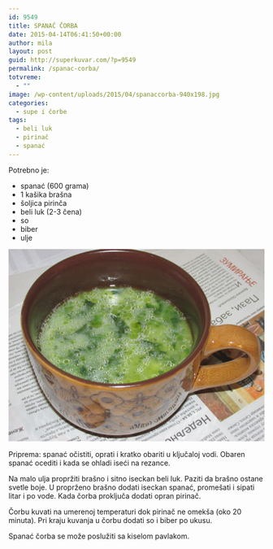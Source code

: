 ```yaml
---
id: 9549
title: SPANAĆ ČORBA
date: 2015-04-14T06:41:50+00:00
author: mila
layout: post
guid: http://superkuvar.com/?p=9549
permalink: /spanac-corba/
totvreme:
  - ""
image: /wp-content/uploads/2015/04/spanaccorba-940x198.jpg
categories:
  - supe i čorbe
tags:
  - beli luk
  - pirinač
  - spanać
---
```

Potrebno je:  
* spanać (600 grama)  
* 1 kašika brašna  
* šoljica pirinča  
* beli luk (2-3 čena)  
* so  
* biber  
* ulje


![spanac corba](/wp-content/uploads/2015/04/spanaccorba-1024x768.jpg)

Priprema: spanać očistiti, oprati i kratko obariti u ključaloj vodi. Obaren spanać ocediti i kada se ohladi iseći na rezance.

Na malo ulja propržiti brašno i sitno iseckan beli luk. Paziti da brašno ostane svetle boje. U proprženo brašno dodati iseckan spanać, promešati i sipati litar i po vode. Kada čorba proključa dodati opran pirinač.

Čorbu kuvati na umerenoj temperaturi dok pirinač ne omekša (oko 20 minuta). Pri kraju kuvanja u čorbu dodati so i biber po ukusu.

Spanać čorba se može poslužiti sa kiselom pavlakom.